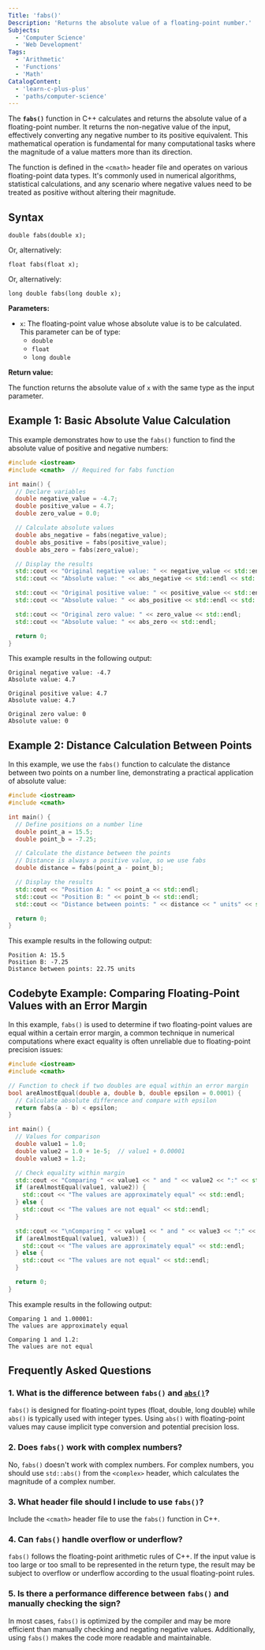 ```yaml
---
Title: 'fabs()'
Description: 'Returns the absolute value of a floating-point number.'
Subjects:
  - 'Computer Science'
  - 'Web Development'
Tags:
  - 'Arithmetic'
  - 'Functions'
  - 'Math'
CatalogContent:
  - 'learn-c-plus-plus'
  - 'paths/computer-science'
---
```


The **`fabs()`** function in C++ calculates and returns the absolute value of a floating-point number. It returns the non-negative value of the input, effectively converting any negative number to its positive equivalent. This mathematical operation is fundamental for many computational tasks where the magnitude of a value matters more than its direction.

The function is defined in the `<cmath>` header file and operates on various floating-point data types. It's commonly used in numerical algorithms, statistical calculations, and any scenario where negative values need to be treated as positive without altering their magnitude.

## Syntax

```pseudo
double fabs(double x);
```

Or, alternatively:

```pseudo
float fabs(float x);
```

Or, alternatively:

```pseudo
long double fabs(long double x);
```

**Parameters:**

- `x`: The floating-point value whose absolute value is to be calculated. This parameter can be of type:
  - `double`
  - `float`
  - `long double`

**Return value:**

The function returns the absolute value of `x` with the same type as the input parameter.

## Example 1: Basic Absolute Value Calculation

This example demonstrates how to use the `fabs()` function to find the absolute value of positive and negative numbers:

```cpp
#include <iostream>
#include <cmath>  // Required for fabs function

int main() {
  // Declare variables
  double negative_value = -4.7;
  double positive_value = 4.7;
  double zero_value = 0.0;

  // Calculate absolute values
  double abs_negative = fabs(negative_value);
  double abs_positive = fabs(positive_value);
  double abs_zero = fabs(zero_value);

  // Display the results
  std::cout << "Original negative value: " << negative_value << std::endl;
  std::cout << "Absolute value: " << abs_negative << std::endl << std::endl;

  std::cout << "Original positive value: " << positive_value << std::endl;
  std::cout << "Absolute value: " << abs_positive << std::endl << std::endl;

  std::cout << "Original zero value: " << zero_value << std::endl;
  std::cout << "Absolute value: " << abs_zero << std::endl;

  return 0;
}
```

This example results in the following output:

```shell
Original negative value: -4.7
Absolute value: 4.7

Original positive value: 4.7
Absolute value: 4.7

Original zero value: 0
Absolute value: 0
```

## Example 2: Distance Calculation Between Points

In this example, we use the `fabs()` function to calculate the distance between two points on a number line, demonstrating a practical application of absolute value:

```cpp
#include <iostream>
#include <cmath>

int main() {
  // Define positions on a number line
  double point_a = 15.5;
  double point_b = -7.25;

  // Calculate the distance between the points
  // Distance is always a positive value, so we use fabs
  double distance = fabs(point_a - point_b);

  // Display the results
  std::cout << "Position A: " << point_a << std::endl;
  std::cout << "Position B: " << point_b << std::endl;
  std::cout << "Distance between points: " << distance << " units" << std::endl;

  return 0;
}
```

This example results in the following output:

```shell
Position A: 15.5
Position B: -7.25
Distance between points: 22.75 units
```

## Codebyte Example: Comparing Floating-Point Values with an Error Margin

In this example, `fabs()` is used to determine if two floating-point values are equal within a certain error margin, a common technique in numerical computations where exact equality is often unreliable due to floating-point precision issues:

```cpp
#include <iostream>
#include <cmath>

// Function to check if two doubles are equal within an error margin
bool areAlmostEqual(double a, double b, double epsilon = 0.0001) {
  // Calculate absolute difference and compare with epsilon
  return fabs(a - b) < epsilon;
}

int main() {
  // Values for comparison
  double value1 = 1.0;
  double value2 = 1.0 + 1e-5;  // value1 + 0.00001
  double value3 = 1.2;

  // Check equality within margin
  std::cout << "Comparing " << value1 << " and " << value2 << ":" << std::endl;
  if (areAlmostEqual(value1, value2)) {
    std::cout << "The values are approximately equal" << std::endl;
  } else {
    std::cout << "The values are not equal" << std::endl;
  }

  std::cout << "\nComparing " << value1 << " and " << value3 << ":" << std::endl;
  if (areAlmostEqual(value1, value3)) {
    std::cout << "The values are approximately equal" << std::endl;
  } else {
    std::cout << "The values are not equal" << std::endl;
  }

  return 0;
}
```

This example results in the following output:

```shell
Comparing 1 and 1.00001:
The values are approximately equal

Comparing 1 and 1.2:
The values are not equal
```

## Frequently Asked Questions

### 1. What is the difference between `fabs()` and [`abs()`](https://www.codecademy.com/resources/docs/cpp/math-functions/abs)?

`fabs()` is designed for floating-point types (float, double, long double) while `abs()` is typically used with integer types. Using `abs()` with floating-point values may cause implicit type conversion and potential precision loss.

### 2. Does `fabs()` work with complex numbers?

No, `fabs()` doesn't work with complex numbers. For complex numbers, you should use `std::abs()` from the `<complex>` header, which calculates the magnitude of a complex number.

### 3. What header file should I include to use `fabs()`?

Include the `<cmath>` header file to use the `fabs()` function in C++.

### 4. Can `fabs()` handle overflow or underflow?

`fabs()` follows the floating-point arithmetic rules of C++. If the input value is too large or too small to be represented in the return type, the result may be subject to overflow or underflow according to the usual floating-point rules.

### 5. Is there a performance difference between `fabs()` and manually checking the sign?

In most cases, `fabs()` is optimized by the compiler and may be more efficient than manually checking and negating negative values. Additionally, using `fabs()` makes the code more readable and maintainable.
